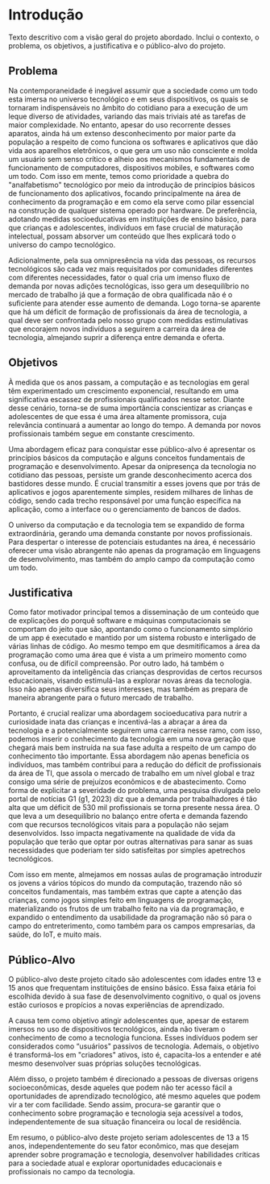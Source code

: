 # Introdução

Texto descritivo com a visão geral do projeto abordado. Inclui o contexto, o problema, os objetivos, a justificativa e o público-alvo do projeto.

## Problema

Na contemporaneidade é inegável assumir que a sociedade como um todo esta imersa no universo tecnológico e em seus dispositivos, os quais se tornaram indispensáveis no âmbito do cotidiano para a execução de um leque diverso de atividades, variando das mais triviais até as tarefas de maior complexidade. No entanto, apesar do uso recorrente desses aparatos, ainda há um extenso desconhecimento por maior parte da população a respeito de como funciona os softwares e aplicativos que dão vida aos aparelhos eletrônicos, o que gera um uso não consciente e molda um usuário sem senso crítico e alheio aos mecanismos fundamentais de funcionamento de computadores, dispositivos mobiles, e softwares como um todo. Com isso em mente, temos como prioridade a quebra do "analfabetismo" tecnológico por meio da introdução de princípios básicos de funcionamento dos aplicativos, focando principalmente na área de conhecimento da programação e em como ela serve como pilar essencial na construção de qualquer sistema operado por hardware. De preferência, adotando medidas socioeducativas em instituições de ensino básico, para que crianças e adolescentes, indivíduos em fase crucial de maturação intelectual, possam absorver um conteúdo que lhes explicará todo o universo do campo tecnológico.

Adicionalmente, pela sua omnipresência na vida das pessoas, os recursos tecnológicos são cada vez mais requisitados por comunidades diferentes com diferentes necessidades, fator o qual cria um imenso fluxo de demanda por novas adições tecnológicas, isso gera um desequilíbrio no mercado de trabalho já que a formação de obra qualificada não é o suficiente para atender esse aumento de demanda. Logo torna-se aparente que há um déficit de formação de profissionais da área de tecnologia, a qual deve ser confrontada pelo nosso grupo com medidas estimulativas que encorajem novos indivíduos a seguirem a carreira da área de tecnologia, almejando suprir a diferença entre demanda e oferta.

## Objetivos

À medida que os anos passam, a computação e as tecnologias em geral têm experimentado um crescimento exponencial, resultando em uma significativa escassez de profissionais qualificados nesse setor. Diante desse cenário, torna-se de suma importância conscientizar as crianças e adolescentes de que essa é uma área altamente promissora, cuja relevância continuará a aumentar ao longo do tempo. A demanda por novos profissionais também segue em constante crescimento.

Uma abordagem eficaz para conquistar esse público-alvo é apresentar os princípios básicos da computação e alguns conceitos fundamentais de programação e desenvolvimento. Apesar da onipresença da tecnologia no cotidiano das pessoas, persiste um grande desconhecimento acerca dos bastidores desse mundo. É crucial transmitir a esses jovens que por trás de aplicativos e jogos aparentemente simples, residem milhares de linhas de código, sendo cada trecho responsável por uma função específica na aplicação, como a interface ou o gerenciamento de bancos de dados.

O universo da computação e da tecnologia tem se expandido de forma extraordinária, gerando uma demanda constante por novos profissionais. Para despertar o interesse de potenciais estudantes na área, é necessário oferecer uma visão abrangente não apenas da programação em linguagens de desenvolvimento, mas também do amplo campo da computação como um todo.

## Justificativa

Como fator motivador principal temos a disseminação de um conteúdo que de explicações do porquê software e máquinas computacionais se comportam do jeito que são, apontando como o funcionamento simplório de um app é executado e mantido por um sistema robusto e interligado de várias linhas de código. Ao mesmo tempo em que desmitificamos a área da programação como uma área que é vista a um primeiro momento como confusa, ou de difícil compreensão. Por outro lado, há também o aproveitamento da inteligência das crianças desprovidas de certos recursos educacionais, visando estimulá-las a explorar novas áreas da tecnologia. Isso não apenas diversifica seus interesses, mas também as prepara de maneira abrangente para o futuro mercado de trabalho.

Portanto, é crucial realizar uma abordagem socioeducativa para nutrir a curiosidade inata das crianças e incentivá-las a abraçar a área da tecnologia e a potencialmente seguirem uma carreira nesse ramo, com isso, podemos inserir o conhecimento da tecnologia em uma nova geração que chegará mais bem instruída na sua fase adulta a respeito de um campo do conhecimento tão importante. Essa abordagem não apenas beneficia os indivíduos, mas também contribui para a redução do déficit de profissionais da área de TI, que assola o mercado de trabalho em um nível global e traz consigo uma série de prejuízos econômicos e de abastecimento. Como forma de explicitar a severidade do problema, uma pesquisa divulgada pelo portal de notícias G1 (g1, 2023) diz que a demanda por trabalhadores é tão alta que um déficit de 530 mil profissionais se torna presente nessa área. O que leva a um desequilíbrio no balanço entre oferta e demanda fazendo com que recursos tecnológicos vitais para a população não sejam desenvolvidos. Isso impacta negativamente na qualidade de vida da população que terão que optar por outras alternativas para sanar as suas necessidades que poderiam ter sido satisfeitas por simples apetrechos tecnológicos.

Com isso em mente, almejamos em nossas aulas de programação introduzir os jovens a vários tópicos do mundo da computação, trazendo não só conceitos fundamentais, mas também extras que capte a atenção das crianças, como jogos simples feito em linguagens de programação, materializando os frutos de um trabalho feito na via da programação, e expandido o entendimento da usabilidade da programação não só para o campo do entreterimento, como também para os campos empresarias, da saúde, do IoT, e muito mais.

## Público-Alvo

O público-alvo deste projeto citado são adolescentes com idades entre 13 e 15 anos que frequentam instituições de ensino básico. Essa faixa etária foi escolhida devido à sua fase de desenvolvimento cognitivo, o qual os jovens estão curiosos e propícios a novas experiências de aprendizado.

A causa tem como objetivo  atingir adolescentes que, apesar de estarem imersos no uso de dispositivos tecnológicos, ainda não tiveram o conhecimento de como a tecnologia funciona. Esses indivíduos podem ser considerados como “usuários" passivos de tecnologia. Ademais, o objetivo é transformá-los em "criadores" ativos, isto é, capacita-los a entender e até mesmo desenvolver suas próprias soluções tecnológicas.

Além disso, o projeto também é direcionado a pessoas de diversas origens socioeconômicas, desde aqueles que podem não ter acesso fácil a oportunidades de aprendizado tecnológico, até mesmo aqueles que podem vir a ter com facilidade. 
Sendo assim, procura-se garantir que o conhecimento sobre programação e tecnologia seja acessível a todos, independentemente de sua situação financeira ou local de residência.

Em resumo, o público-alvo deste projeto seriam adolescentes de 13 a 15 anos, independentemente do seu fator econômico, mas que desejam aprender sobre programação e tecnologia, desenvolver habilidades críticas para a sociedade atual e explorar oportunidades educacionais e profissionais no campo da tecnologia. 
